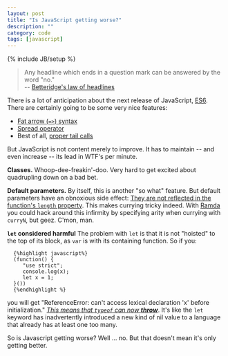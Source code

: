 ```yaml
---
layout: post
title: "Is JavaScript getting worse?"
description: ""
category: code
tags: [javascript]
---
```

{% include JB/setup %}

> Any headline which ends in a question mark can be answered by the word "no."<br/>
> -- [Betteridge's law of headlines](https://en.wikipedia.org/wiki/Betteridge%27s_law_of_headlines)

There is a lot of anticipation about the next release of JavaScript, 
[ES6](http://tc39wiki.calculist.org/es6/). There are certainly going to be some very nice 
features:

* [Fat arrow (`=>`) syntax](http://tc39wiki.calculist.org/es6/arrow-functions)
* [Spread operator](http://tc39wiki.calculist.org/es6/spread/)
* Best of all, [proper tail calls](http://wiki.ecmascript.org/doku.php?id=harmony:proper_tail_calls)

But JavaScript is not content merely to improve. It has to maintain -- and even increase --
its lead in WTF's per minute.

**Classes.** Whoop-dee-freakin'-doo. Very hard to get excited about quadrupling down on a 
bad bet.

**Default parameters.** By itself, this is another "so what" feature. But default parameters 
have an obnoxious side effect: [They are not reflected in the function's 
`length` property](http://tc39wiki.calculist.org/es6/default-parameter-values/). 
This makes currying tricky indeed. With [Ramda](http://ramdajs.com) you
could hack around this infirmity by specifying arity when currying with `curryN`, but 
geez. C'mon, man.

**`let` considered harmful** 
The
problem with `let` is that it is not "hoisted" to the top of its block, as `var` is with 
its containing function. So if you:
 
      {%highlight javascript%}
      (function() {
         "use strict";
         console.log(x);
         let x = 1;
      }())
      {%endhighlight %}

you will get "ReferenceError: can't access lexical declaration 'x' before initialization."
[_This means that `typeof` can now **throw**_](http://es-discourse.com/t/why-typeof-is-no-longer-safe/15).
It's like the `let` keyword has inadvertently introduced a new kind of nil value to a 
language that already has at least one too many. 

So is Javascript getting worse? Well ... no. But that doesn't mean it's only getting better.

